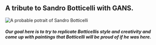 ## A tribute to Sandro Botticelli with GANS.
![A probable potrait of Sandro Botticelli]("https://github.com/samz7/painter_gan/src/sandro-botticelli.jpg")

##### Our goal here is to try to replicate Botticellis style and creativity and come up with paintings that Botticelli will be proud of if he was here.

